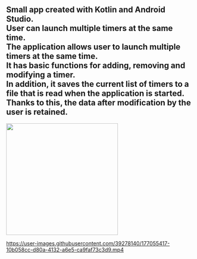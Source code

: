 Small app created with Kotlin and Android Studio.  
User can launch multiple timers at the same time.  
The application allows user to launch multiple timers at the same time.  
It has basic functions for adding, removing and modifying a timer.  
In addition, it saves the current list of timers to a file that is read when the application is started.  
Thanks to this, the data after modification by the user is retained.  
 ---



  
<img src="https://user-images.githubusercontent.com/39278140/177055405-fb9e44f9-3f23-4c69-b4b0-4f5cdcd99a30.png" width="300">







https://user-images.githubusercontent.com/39278140/177055417-10b058cc-d80a-4132-a6e5-ca9faf73c3d9.mp4












